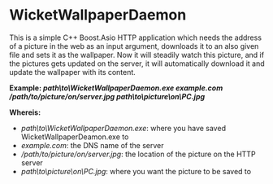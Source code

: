 # WicketWallpaperDaemon

This is a simple C++ Boost.Asio HTTP application which needs the address of a picture in the web as an input argument, downloads it to an also given file and sets it as the wallpaper. Now it will steadily watch this picture, and if the pictures gets updated on the server, it will automatically download it and update the wallpaper with its content.

**Example: *path\to\WicketWallpaperDaemon.exe example.com /path/to/picture/on/server.jpg path\to\picture\on\PC.jpg***

**Whereis:**
- *path\to\WicketWallpaperDaemon.exe*: where you have saved WicketWallpaperDeamon.exe to
- *example.com*: the DNS name of the server
- */path/to/picture/on/server.jpg*: the location of the picture on the HTTP server
- *path\to\picture\on\PC.jpg*: where you want the picture to be saved to
